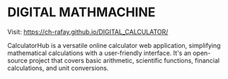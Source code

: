 # DIGITAL MATHMACHINE

Visit: https://ch-rafay.github.io/DIGITAL_CALCULATOR/

CalculatorHub is a versatile online calculator web application, simplifying mathematical calculations with a user-friendly interface. It's an open-source project that covers basic arithmetic, scientific functions, financial calculations, and unit conversions.

